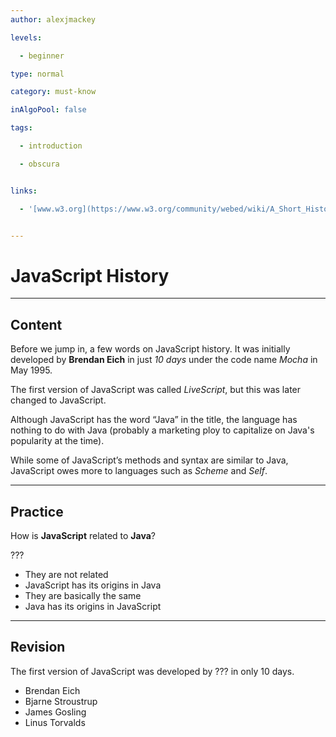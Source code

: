 ```yaml
---
author: alexjmackey

levels:

  - beginner

type: normal

category: must-know

inAlgoPool: false

tags:

  - introduction

  - obscura


links:

  - '[www.w3.org](https://www.w3.org/community/webed/wiki/A_Short_History_of_JavaScript){website}'


---
```


# JavaScript History

---
## Content

Before we jump in, a few words on JavaScript history. It was initially developed by **Brendan Eich** in just *10 days* under the code name *Mocha* in May 1995.

The first version of JavaScript was called *LiveScript*, but this was later changed to JavaScript.

Although JavaScript has the word “Java” in the title, the language has nothing to do with Java (probably a marketing ploy to capitalize on Java's popularity at the time).

While some of JavaScript’s methods and syntax are similar to Java, JavaScript owes more to languages such as *Scheme* and *Self*.

---
## Practice

How is **JavaScript** related to **Java**?

???


* They are not related
* JavaScript has its origins in Java
* They are basically the same
* Java has its origins in JavaScript

---
## Revision

The first version of JavaScript was developed by ??? in only 10 days.


* Brendan Eich
* Bjarne Stroustrup
* James Gosling
* Linus Torvalds
 
